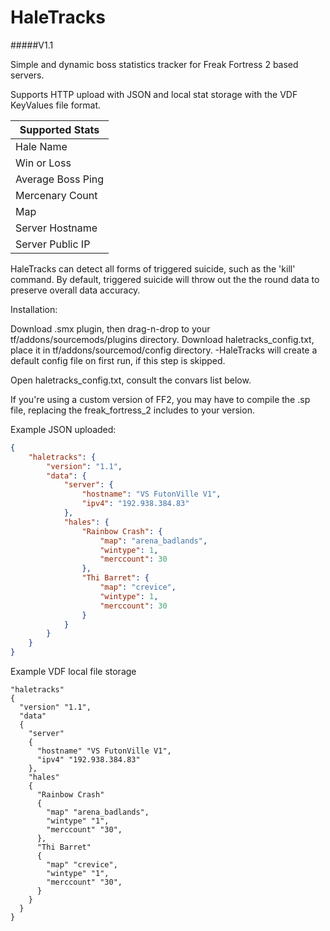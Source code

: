 # HaleTracks
#####V1.1

Simple and dynamic boss statistics tracker for Freak Fortress 2 based servers.

Supports HTTP upload with JSON and local stat storage with the VDF KeyValues file format.

| Supported Stats  |
| ------------- |
| Hale Name      |
| Win or Loss     |
| Average Boss Ping |
| Mercenary Count |
| Map |
| Server Hostname |
| Server Public IP |

HaleTracks can detect all forms of triggered suicide, such as the 'kill' command.
By default, triggered suicide will throw out the the round data to preserve overall data accuracy.

Installation:


  Download .smx plugin, then drag-n-drop to your tf/addons/sourcemods/plugins directory.
  Download haletracks_config.txt, place it in tf/addons/sourcemod/config directory.
      -HaleTracks will create a default config file on first run, if this step is skipped.
  
  Open haletracks_config.txt, consult the convars list below.


  If you're using a custom version of FF2, you may have to compile the .sp file, replacing
  the freak_fortress_2 includes to your version.

Example JSON uploaded:
```json
{
    "haletracks": {
        "version": "1.1",
        "data": {
            "server": {
                "hostname": "VS FutonVille V1",
                "ipv4": "192.938.384.83"
            },
            "hales": {
                "Rainbow Crash": {
                    "map": "arena_badlands",
                    "wintype": 1,
                    "merccount": 30
                },
                "Thi Barret": {
                    "map": "crevice",
                    "wintype": 1,
                    "merccount": 30
                }
            }
        }
    }
}
```

Example VDF local file storage
```vdf
"haletracks"
{
  "version" "1.1",
  "data"
  {
    "server"
    {
      "hostname" "VS FutonVille V1",
      "ipv4" "192.938.384.83"
    },
    "hales"
    {
      "Rainbow Crash"
      {
        "map" "arena_badlands",
        "wintype" "1",
        "merccount" "30",
      },
      "Thi Barret"
      {
        "map" "crevice",
        "wintype" "1",
        "merccount" "30",
      }
    }
  }
}

```


